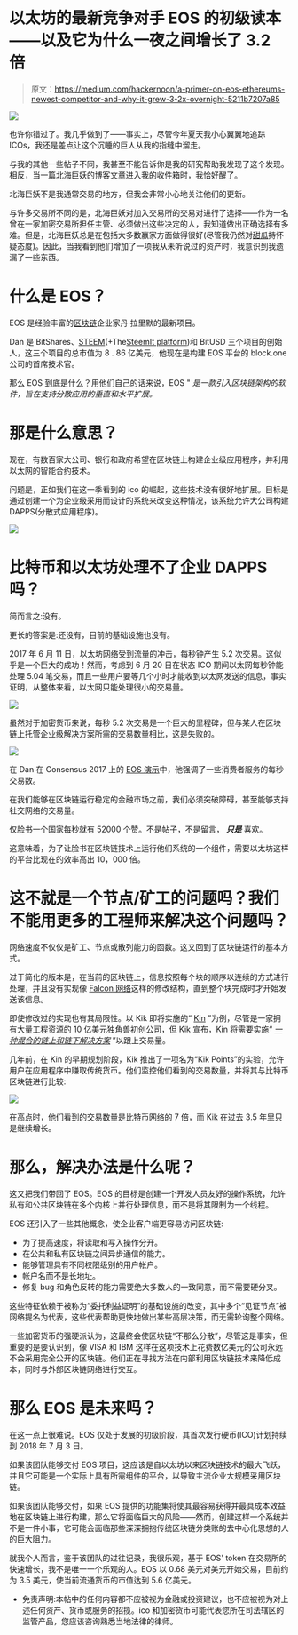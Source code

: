 # 以太坊的最新竞争对手 EOS 的初级读本——以及它为什么一夜之间增长了 3.2 倍

> 原文：<https://medium.com/hackernoon/a-primer-on-eos-ethereums-newest-competitor-and-why-it-grew-3-2x-overnight-5211b7207a85>

![](img/634d9149a1a8731958f828e9004b65d1.png)

也许你错过了。我几乎做到了——事实上，尽管今年夏天我小心翼翼地追踪 ICOs，我还是差点让这个沉睡的巨人从我的指缝中溜走。

与我的其他一些帖子不同，我甚至不能告诉你是我的研究帮助我发现了这个发现。相反，当一篇北海巨妖的博客文章进入我的收件箱时，我恰好醒了。

北海巨妖不是我通常交易的地方，但我会非常小心地关注他们的更新。

与许多交易所不同的是，北海巨妖对加入交易所的交易对进行了选择——作为一名曾在一家加密交易所担任主管、必须做出这些决定的人，我知道做出正确选择有多难。但是，北海巨妖总是在包括大多数赢家方面做得很好(尽管我仍然对[甜瓜](https://melonport.com/)持怀疑态度)。因此，当我看到他们增加了一项我从未听说过的资产时，我意识到我遗漏了一些东西。

# 什么是 EOS？

EOS 是经验丰富的[区块链](https://hackernoon.com/tagged/blockchain)企业家丹·拉里默的最新项目。

Dan 是 BitShares、[STEEM](https://coinmarketcap.com/currencies/steem/)(+The[SteemIt platform](https://steemit.com/))和 BitUSD 三个项目的创始人，这三个项目的总市值为 8 . 86 亿美元，他现在是构建 EOS 平台的 block.one 公司的首席技术官。

那么 EOS 到底是什么？用他们自己的话来说，EOS " *是一款引入区块链架构的软件，旨在支持分散应用的垂直和水平扩展。*

# 那是什么意思？

现在，有数百家大公司、银行和政府希望在区块链上构建企业级应用程序，并利用以太网的智能合约技术。

问题是，正如我们在这一季看到的 ico 的崛起，这些技术没有很好地扩展。目标是通过创建一个为企业级采用而设计的系统来改变这种情况，该系统允许大公司构建 DAPPS(分散式应用程序)。

![](img/f32fe33d1cbf13dd250f8ae700a0c172.png)

# 比特币和以太坊处理不了企业 DAPPS 吗？

简而言之:没有。

更长的答案是:还没有，目前的基础设施也没有。

2017 年 6 月 11 日，以太坊网络受到流量的冲击，每秒钟产生 5.2 次交易。这似乎是一个巨大的成功！然而，考虑到 6 月 20 日在状态 ICO 期间以太网每秒钟能处理 5.04 笔交易，而且一些用户要等几个小时才能收到以太网发送的信息，事实证明，从整体来看，以太网只能处理很小的交易量。

![](img/91b23d7a4be273900d2b1844fe54f1f4.png)

虽然对于加密货币来说，每秒 5.2 次交易是一个巨大的里程碑，但与某人在区块链上托管企业级解决方案所需的交易数量相比，这是失败的。

![](img/10787c160034dd45ca80715378d7def1.png)

在 Dan 在 Consensus 2017 上的 [EOS 演示](https://www.youtube.com/watch?v=MUZWZj1pu94&feature=youtu.be)中，他强调了一些消费者服务的每秒交易数。

在我们能够在区块链运行稳定的金融市场之前，我们必须突破障碍，甚至能够支持社交网络的交易量。

仅脸书一个国家每秒就有 52000 个赞。不是帖子，不是留言， ***只是*** 喜欢。

这意味着，为了让脸书在区块链技术上运行他们系统的一个组件，需要以太坊这样的平台比现在的效率高出 10，000 倍。

# 这不就是一个节点/矿工的问题吗？我们不能用更多的工程师来解决这个问题吗？

网络速度不仅仅是矿工、节点或散列能力的函数。这又回到了区块链运行的基本方式。

过于简化的版本是，在当前的区块链上，信息按照每个块的顺序以连续的方式进行处理，并且没有实现像 [Falcon 网络](http://www.falcon-net.org/)这样的修改结构，直到整个块完成时才开始发送该信息。

即使修改过的实现也有其局限性。以 Kik 即将实施的“ [Kin](http://kin.kik.com) ”为例，尽管是一家拥有大量工程资源的 10 亿美元独角兽初创公司，但 Kik 宣布，Kin 将需要实施“ [*一种混合的链上和链下解决方案*](https://kin.kik.com/papers/Kin_Whitepaper_V1_English.pdf) ”以跟上交易量。

几年前，在 Kin 的早期规划阶段，Kik 推出了一项名为“Kik Points”的实验，允许用户在应用程序中赚取传统货币。他们监控他们看到的交易数量，并将其与比特币区块链进行比较:

![](img/a47da9e1a4b23a32d5ecaf743bd08508.png)

在高点时，他们看到的交易数量是比特币网络的 7 倍，而 Kik 在过去 3.5 年里只是继续增长。

# 那么，解决办法是什么呢？

这又把我们带回了 EOS。EOS 的目标是创建一个开发人员友好的操作系统，允许私有和公共区块链在多个内核上并行处理信息，而不是将其限制为一个线程。

EOS 还引入了一些其他概念，使企业客户端更容易访问区块链:

*   为了提高速度，将读取和写入操作分开。
*   在公共和私有区块链之间异步通信的能力。
*   能够管理具有不同权限级别的用户帐户。
*   帐户名而不是长地址。
*   修复 bug 和角色反转的能力需要绝大多数人的一致同意，而不需要硬分叉。

这些特征依赖于被称为“委托利益证明”的基础设施的改变，其中多个“见证节点”被网络提名为代表，这些代表帮助更快地做出某些高层决策，而无需轮询整个网络。

一些加密货币的强硬派认为，这最终会使区块链“不那么分散”，尽管这是事实，但重要的是要认识到，像 VISA 和 IBM 这样在这项技术上花费数亿美元的公司永远不会采用完全公开的区块链。他们正在寻找方法在内部利用区块链技术来降低成本，同时与外部区块链网络进行交互。

# 那么 EOS 是未来吗？

在这一点上很难说。EOS 仅处于发展的初级阶段，其首次发行硬币(ICO)计划持续到 2018 年 7 月 3 日。

如果该团队能够交付 EOS 项目，这应该是自以太坊以来区块链技术的最大飞跃，并且它可能是一个实际上具有所需组件的平台，以导致主流企业大规模采用区块链。

如果该团队能够交付，如果 EOS 提供的功能集将使其最容易获得并最具成本效益地在区块链上进行构建，那么它将面临巨大的风险——然而，创建这样一个系统并不是一件小事，它可能会面临那些深深拥抱传统区块链分类账的去中心化思想的人的巨大阻力。

就我个人而言，鉴于该团队的过往记录，我很乐观，基于 EOS' token 在交易所的快速增长，我不是唯一一个乐观的人。EOS 以 0.68 美元对美元开始交易，目前约为 3.5 美元，使当前流通货币的市值达到 5.6 亿美元。

*   免责声明:本帖中的任何内容都不应被视为金融或投资建议，也不应被视为对上述任何资产、货币或服务的招揽。ico 和加密货币可能代表您所在司法辖区的监管产品，您应该咨询熟悉当地法律的律师。